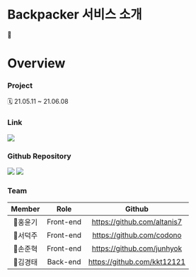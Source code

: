 # Backpacker 서비스 소개
:construction:

# Overview

### Project
🗓 21.05.11 ~ 21.06.08

### Link
<img src="https://img.shields.io/static/v1?label=Link&message=https://backpackerz.shop&color=blue&style=for-the-badge&logo=Buefy&logoColor=white"/>

### Github Repository
<img src="https://img.shields.io/static/v1?label=FRONT&message=https://github.com/codestates/backpacker-client&color=inactive&style=for-the-badge&logo=GitHub"/>
<img src="https://img.shields.io/static/v1?label=BACK&message=https://github.com/codestates/backpacker-server&color=inactive&style=for-the-badge&logo=GitHub"/>

### Team
|Member|Role|Github|
|:---:|:---:|:---:|
|🤵홍윤기|Front-end|https://github.com/altanis7|
|🤵서덕주|Front-end|https://github.com/codono|
|🤵‍손준혁|Front-end|https://github.com/junhyok|
|🤵‍김경태|Back-end|https://github.com/kkt12121|

